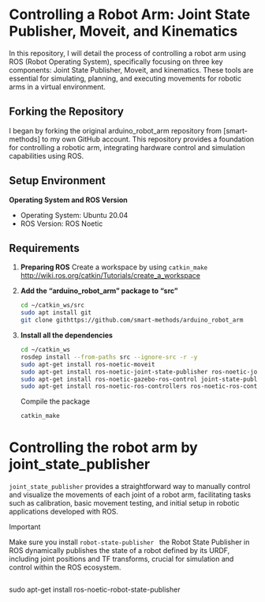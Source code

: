 # Controlling a Robot Arm: Joint State Publisher, Moveit, and Kinematics

In this repository, I will detail the process of controlling a robot arm using ROS (Robot Operating System), specifically focusing on three key components: Joint State Publisher, Moveit, and kinematics. These tools are essential for simulating, planning, and executing movements for robotic arms in a virtual environment.

## Forking the Repository
I began by forking the original arduino_robot_arm repository from [smart-methods] to my own GitHub account. This repository provides a foundation for controlling a robotic arm, integrating hardware control and simulation capabilities using ROS.

## Setup Environment
**Operating System and ROS Version**
- Operating System: Ubuntu 20.04
- ROS Version: ROS Noetic

## Requirements
1. **Preparing ROS**
   Create a workspace by using ```catkin_make``` http://wiki.ros.org/catkin/Tutorials/create_a_workspace
   
2. **Add the “arduino_robot_arm” package to “src”**
   ~~~bash
   cd ~/catkin_ws/src
   sudo apt install git
   git clone githttps://github.com/smart-methods/arduino_robot_arm
   ~~~
3. **Install all the dependencies**
   ~~~bash
   cd ~/catkin_ws
   rosdep install --from-paths src --ignore-src -r -y
   sudo apt-get install ros-noetic-moveit
   sudo apt-get install ros-noetic-joint-state-publisher ros-noetic-joint-state-publisher-gui
   sudo apt-get install ros-noetic-gazebo-ros-control joint-state-publisher
   sudo apt-get install ros-noetic-ros-controllers ros-noetic-ros-control
   ~~~
   Compile the package
   ~~~bash
   catkin_make
   ~~~
# Controlling the robot arm by joint_state_publisher

```joint_state_publisher``` provides a straightforward way to manually control and visualize the movements of each joint of a robot arm, facilitating tasks such as calibration, basic movement testing, and initial setup in robotic applications developed with ROS.

> [!IMPORTANT]
> Make sure you install ```robot-state-publisher ``` the Robot State Publisher in ROS dynamically publishes the state of a robot defined by its URDF, including joint positions and TF transforms, crucial for simulation and control within the ROS ecosystem.
> ~~~bash
sudo apt-get install ros-noetic-robot-state-publisher
~~~











